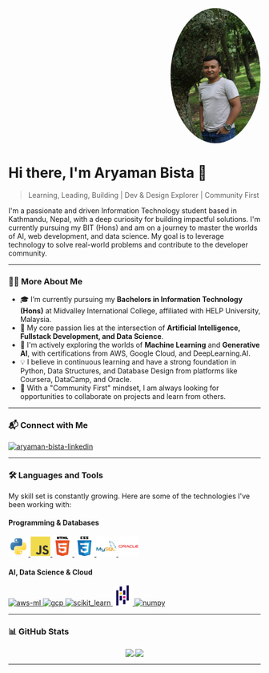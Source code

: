 <p align="right">
  <img src="profile.JPEG" alt="Aryaman Bista" width="180px" style="border-radius:50%;">
</p>

# Hi there, I'm Aryaman Bista 👋

> Learning, Leading, Building | Dev & Design Explorer | Community First

I'm a passionate and driven Information Technology student based in Kathmandu, Nepal, with a deep curiosity for building impactful solutions. I'm currently pursuing my BIT (Hons) and am on a journey to master the worlds of AI, web development, and data science. My goal is to leverage technology to solve real-world problems and contribute to the developer community.

---

### 👨‍💻 More About Me

- 🎓 I’m currently pursuing my **Bachelors in Information Technology (Hons)** at Midvalley International College, affiliated with HELP University, Malaysia.
- 🌱 My core passion lies at the intersection of **Artificial Intelligence, Fullstack Development, and Data Science**.
- 🤖 I'm actively exploring the worlds of **Machine Learning** and **Generative AI**, with certifications from AWS, Google Cloud, and DeepLearning.AI.
- 💡 I believe in continuous learning and have a strong foundation in Python, Data Structures, and Database Design from platforms like Coursera, DataCamp, and Oracle.
- 🤝 With a "Community First" mindset, I am always looking for opportunities to collaborate on projects and learn from others.

---

### 📬 Connect with Me

<p align="left">
<a href="https://linkedin.com/in/aryaman-bista-b93366260" target="blank"><img align="center" src="https://raw.githubusercontent.com/rahuldkjain/github-profile-readme-generator/master/src/images/icons/Social/linked-in-alt.svg" alt="aryaman-bista-linkedin" height="30" width="40" /></a>
</p>

---

### 🛠️ Languages and Tools

My skill set is constantly growing. Here are some of the technologies I've been working with:

<h4>Programming & Databases</h4>
<p align="left">
  <a href="https://www.python.org" target="_blank" rel="noreferrer"> <img src="https://raw.githubusercontent.com/devicons/devicon/master/icons/python/python-original.svg" alt="python" width="40" height="40"/> </a>
  <a href="https://developer.mozilla.org/en-US/docs/Web/JavaScript" target="_blank" rel="noreferrer"> <img src="https://raw.githubusercontent.com/devicons/devicon/master/icons/javascript/javascript-original.svg" alt="javascript" width="40" height="40"/> </a>
  <a href="https://www.w3.org/html/" target="_blank" rel="noreferrer"> <img src="https://raw.githubusercontent.com/devicons/devicon/master/icons/html5/html5-original-wordmark.svg" alt="html5" width="40" height="40"/> </a>
  <a href="https://www.w3schools.com/css/" target="_blank" rel="noreferrer"> <img src="https://raw.githubusercontent.com/devicons/devicon/master/icons/css3/css3-original-wordmark.svg" alt="css3" width="40" height="40"/> </a>
  <a href="https://www.mysql.com/" target="_blank" rel="noreferrer"> <img src="https://raw.githubusercontent.com/devicons/devicon/master/icons/mysql/mysql-original-wordmark.svg" alt="mysql" width="40" height="40"/> </a>
  <a href="https://www.oracle.com/database/" target="_blank" rel="noreferrer"> <img src="https://raw.githubusercontent.com/devicons/devicon/master/icons/oracle/oracle-original.svg" alt="oracle" width="40" height="40"/> </a>
</p>

<h4>AI, Data Science & Cloud</h4>
<p align="left">
  <a href="https://aws.amazon.com/machine-learning/" target="_blank" rel="noreferrer"> <img src="https://cdn.worldvectorlogo.com/logos/aws-machine-learning.svg" alt="aws-ml" width="40" height="40"/> </a>
  <a href="https://cloud.google.com/" target="_blank" rel="noreferrer"> <img src="https://www.vectorlogo.zone/logos/google_cloud/google_cloud-icon.svg" alt="gcp" width="40" height="40"/> </a>
  <a href="https://scikit-learn.org/" target="_blank" rel="noreferrer"> <img src="https://upload.wikimedia.org/wikipedia/commons/0/05/Scikit_learn_logo_small.svg" alt="scikit_learn" width="40" height="40"/> </a>
  <a href="https://pandas.pydata.org/" target="_blank" rel="noreferrer"> <img src="https://raw.githubusercontent.com/devicons/devicon/2ae2a900d2f041da66e950e4d48052658d850630/icons/pandas/pandas-original.svg" alt="pandas" width="40" height="40"/> </a>
  <a href="https://numpy.org/" target="_blank" rel="noreferrer"> <img src="https://www.vectorlogo.zone/logos/numpy/numpy-icon.svg" alt="numpy" width="40" height="40"/> </a>
</p>

---

### 📊 GitHub Stats


<p align="center">
  <a href="https://github.com/anuraghazra/github-readme-stats">
    <img align="center" src="https://github-readme-stats.vercel.app/api?username=Aryamanbista&show_icons=true&theme=dracula&rank_icon=github" />
  </a>
  <a href="https://github.com/anuraghazra/github-readme-stats">
    <img align="center" src="https://github-readme-stats.vercel.app/api/top-langs/?username=Aryamanbista&layout=compact&theme=dracula" />
  </a>
</p>

---
